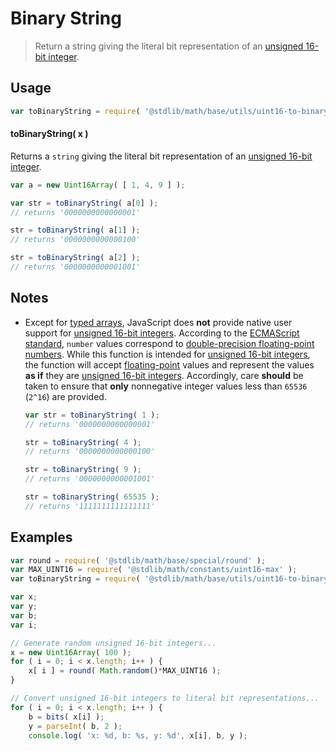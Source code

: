 Binary String
===

> Return a string giving the literal bit representation of an [unsigned 16-bit integer][integer].


<!-- <usage> -->

## Usage

``` javascript
var toBinaryString = require( '@stdlib/math/base/utils/uint16-to-binary-string' );
```

#### toBinaryString( x )

Returns a `string` giving the literal bit representation of an [unsigned 16-bit integer][integer].

``` javascript
var a = new Uint16Array( [ 1, 4, 9 ] );

var str = toBinaryString( a[0] );
// returns '0000000000000001'

str = toBinaryString( a[1] );
// returns '0000000000000100'

str = toBinaryString( a[2] );
// returns '0000000000001001'
```

<!-- </usage> -->


<!-- <notes> -->

## Notes

* Except for [typed arrays][typed-arrays], JavaScript does __not__ provide native user support for [unsigned 16-bit integers][integer]. According to the [ECMAScript standard][ecma-262], `number` values correspond to [double-precision floating-point numbers][ieee754]. While this function is intended for [unsigned 16-bit integers][integer], the function will accept [floating-point][ieee754] values and represent the values __as if__ they are [unsigned 16-bit integers][integer]. Accordingly, care __should__ be taken to ensure that __only__ nonnegative integer values less than `65536` (`2^16`) are provided.

    ``` javascript
    var str = toBinaryString( 1 );
    // returns '0000000000000001'

    str = toBinaryString( 4 );
    // returns '0000000000000100'

    str = toBinaryString( 9 );
    // returns '0000000000001001'

    str = toBinaryString( 65535 );
    // returns '1111111111111111'
    ```

<!-- </notes> -->


<!-- <examples> -->

## Examples

``` javascript
var round = require( '@stdlib/math/base/special/round' );
var MAX_UINT16 = require( '@stdlib/math/constants/uint16-max' );
var toBinaryString = require( '@stdlib/math/base/utils/uint16-to-binary-string' );

var x;
var y;
var b;
var i;

// Generate random unsigned 16-bit integers...
x = new Uint16Array( 100 );
for ( i = 0; i < x.length; i++ ) {
    x[ i ] = round( Math.random()*MAX_UINT16 );
}

// Convert unsigned 16-bit integers to literal bit representations...
for ( i = 0; i < x.length; i++ ) {
    b = bits( x[i] );
    y = parseInt( b, 2 );
    console.log( 'x: %d, b: %s, y: %d', x[i], b, y );
```

<!-- </examples> -->


<!-- <links> -->

[integer]: https://en.wikipedia.org/wiki/Integer_%28computer_science%29
[typed-arrays]: https://developer.mozilla.org/en-US/docs/Web/JavaScript/Typed_arrays
[ecma-262]: http://www.ecma-international.org/ecma-262/5.1/#sec-4.3.19
[ieee754]: https://en.wikipedia.org/wiki/IEEE_754-1985

<!-- </links> -->

